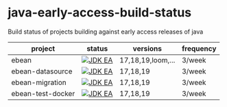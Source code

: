 # java-early-access-build-status
Build status of projects building against early access releases of java


<table class="table table-bordered">
  <thead>
    <th>project</th>
    <th>status</th>
    <th>versions</th>    
    <th>frequency</th>    
  </thead>
  <tbody>
  <tr>
    <td>ebean</td>
    <td>
      <a href="https://github.com/ebean-orm/ebean/actions/workflows/jdk-ea.yml">
        <img src="https://github.com/ebean-orm/ebean/actions/workflows/jdk-ea.yml/badge.svg" alt="JDK EA" style="max-width: 100%;">
      </a>
    </td>
    <td>17,18,19,loom,...</td>
    <td>3/week</td>
  </tr>
    
  <tr>
    <td>ebean-datasource</td>
    <td>
      <a href="https://github.com/ebean-orm/ebean-datasource/actions/workflows/jdk-ea.yml">
        <img src="https://github.com/ebean-orm/ebean-datasource/actions/workflows/jdk-ea.yml/badge.svg" alt="JDK EA" style="max-width: 100%;">
      </a>
    </td>
    <td>17,18,19</td>
    <td>3/week</td>
  </tr>
    
  <tr>
    <td>ebean-migration</td>
    <td>
      <a href="https://github.com/ebean-orm/ebean-migration/actions/workflows/jdk-ea.yml">
        <img src="https://github.com/ebean-orm/ebean-migration/actions/workflows/jdk-ea.yml/badge.svg" alt="JDK EA" style="max-width: 100%;">
      </a>
    </td>
    <td>17,18,19</td>
    <td>3/week</td>
  </tr>
    
  <tr>
    <td>ebean-test-docker</td>
    <td>
      <a href="https://github.com/ebean-orm/ebean-test-docker/actions/workflows/jdk-ea.yml">
        <img src="https://github.com/ebean-orm/ebean-test-docker/actions/workflows/jdk-ea.yml/badge.svg" alt="JDK EA" style="max-width: 100%;">
      </a>
    </td>
    <td>17,18,19</td>
    <td>3/week</td>
  </tr>
    
  </tbody>
</table>
  
  
